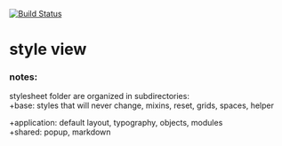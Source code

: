 [![Build Status](https://travis-ci.org/pocket-gophers-2014/Trala.svg?branch=master)](https://travis-ci.org/pocket-gophers-2014/Trala)

# style view <br>

### notes: <br>

stylesheet folder are organized in subdirectories: <br>
  +base: styles that will never change, mixins, reset, grids, spaces, helper <br>

  +application: default layout, typography, objects, modules <br>
  +shared: popup, markdown
